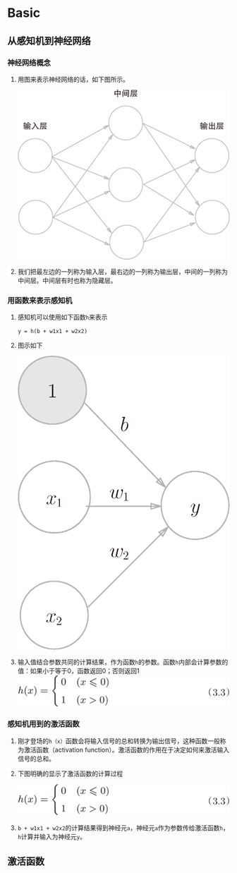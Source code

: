 # Basic


## 从感知机到神经网络
### 神经网络概念
1. 用图来表示神经网络的话，如下图所示。

    <img src="./images/01.png" width="600" />

2. 我们把最左边的一列称为输入层，最右边的一列称为输出层，中间的一列称为中间层。中间层有时也称为隐藏层。

### 用函数来表示感知机
1. 感知机可以使用如下函数`h`来表示
    ```
    y = h(b + w1x1 + w2x2)
    ```
2. 图示如下

    <img src="./images/02.png" width="600" />

3. 输入值结合参数共同的计算结果，作为函数`h`的参数。函数`h`内部会计算参数的值：如果小于等于0，函数返回0；否则返回1
    <img src="./images/03.png" width="600" />

### 感知机用到的激活函数
1. 刚才登场的`h（x）`函数会将输入信号的总和转换为输出信号，这种函数一般称为激活函数（activation function）。激活函数的作用在于决定如何来激活输入信号的总和。
2. 下图明确的显示了激活函数的计算过程

    <img src="./images/03.png" width="600" />

3. `b + w1x1 + w2x2`的计算结果得到神经元`a`，神经元`a`作为参数传给激活函数`h`，`h`计算并输入为神经元`y`。


## 激活函数